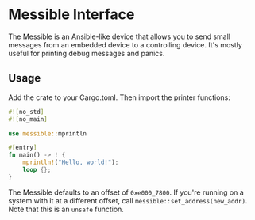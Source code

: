 # Messible Interface

The Messible is an Ansible-like device that allows you to send small messages from an embedded device to a controlling device.  It's mostly useful for printing debug messages and panics.

## Usage

Add the crate to your Cargo.toml.  Then import the printer functions:

```rust
#![no_std]
#![no_main]

use messible::mprintln

#[entry]
fn main() -> ! {
    mprintln!("Hello, world!");
    loop {};
}
```

The Messible defaults to an offset of `0xe000_7800`.  If you're running on a system with it at a different offset, call `messible::set_address(new_addr)`.  Note that this is an `unsafe` function.
